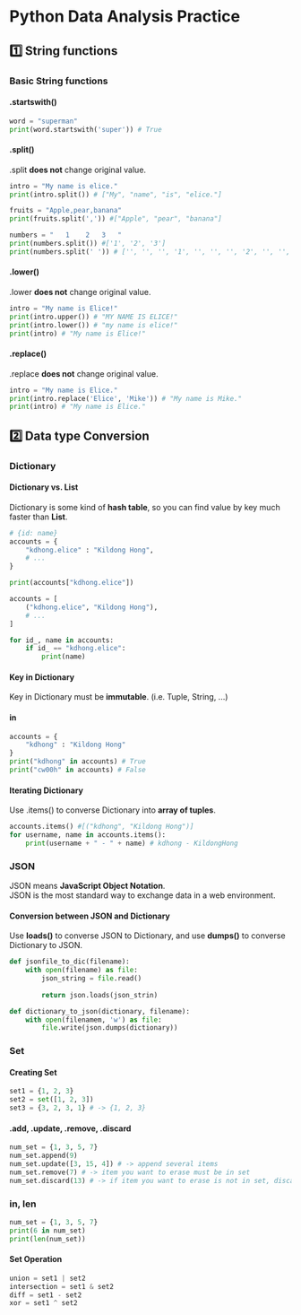 # Python Data Analysis Practice

## 1️⃣ String functions

### Basic String functions

#### .startswith()

```python
word = "superman"
print(word.startswith('super')) # True
```

#### .split()
.split  **does not** change original value.

```python
intro = "My name is elice."
print(intro.split()) # ["My", "name", "is", "elice."]

fruits = "Apple,pear,banana"
print(fruits.split(',')) #["Apple", "pear", "banana"]

numbers = "   1    2   3   "
print(numbers.split()) #['1', '2', '3']
print(numbers.split(' ')) # ['', '', '', '1', '', '', '', '2', '', '', '3', '', '', '']
```

#### .lower()

.lower **does not** change original value.

```python
intro = "My name is Elice!"
print(intro.upper()) # "MY NAME IS ELICE!"
print(intro.lower()) # "my name is elice!"
print(intro) # "My name is Elice!"
```

#### .replace()

.replace **does not** change original value.

```python
intro = "My name is Elice."
print(intro.replace('Elice', 'Mike')) # "My name is Mike."
print(intro) # "My name is Elice."
```

## 2️⃣ Data type Conversion

### Dictionary

#### Dictionary vs. List

Dictionary is some kind of **hash table**, so you can find value by key much faster than **List**. 

```python
# {id: name}
accounts = {
    "kdhong.elice" : "Kildong Hong",
    # ...
}

print(accounts["kdhong.elice"])

accounts = [
    ("kdhong.elice", "Kildong Hong"),
    # ...
]

for id_, name in accounts:
    if id_ == "kdhong.elice":
        print(name)
```

#### Key in Dictionary

Key in Dictionary must be **immutable**. (i.e. Tuple, String, ...)

#### in

```python
accounts = {
    "kdhong" : "Kildong Hong"
}
print("kdhong" in accounts) # True
print("cw00h" in accounts) # False
```

#### Iterating Dictionary

Use .items() to converse Dictionary into **array of tuples**.

```python
accounts.items() #[("kdhong", "Kildong Hong")]
for username, name in accounts.items():
    print(username + " - " + name) # kdhong - KildongHong
```

### JSON

JSON means **JavaScript Object Notation**.   
JSON is the most standard way to exchange data in a web environment.

#### Conversion between JSON and Dictionary

Use **loads()** to converse JSON to Dictionary, and use **dumps()** to converse Dictionary to JSON.

```python
def jsonfile_to_dic(filename):
    with open(filename) as file:
        json_string = file.read()
        
        return json.loads(json_strin)

def dictionary_to_json(dictionary, filename):
    with open(filenamem, 'w') as file:
        file.write(json.dumps(dictionary))
```

### Set

#### Creating Set
```python
set1 = {1, 2, 3}
set2 = set([1, 2, 3])
set3 = {3, 2, 3, 1} # -> {1, 2, 3}
```

#### .add, .update, .remove, .discard
```python
num_set = {1, 3, 5, 7}
num_set.append(9)
num_set.update([3, 15, 4]) # -> append several items
num_set.remove(7) # -> item you want to erase must be in set
num_set.discard(13) # -> if item you want to erase is not in set, discard does nothing.
```

### in, len
```python
num_set = {1, 3, 5, 7}
print(6 in num_set)
print(len(num_set))
```

#### Set Operation

```python
union = set1 | set2
intersection = set1 & set2
diff = set1 - set2
xor = set1 ^ set2
```